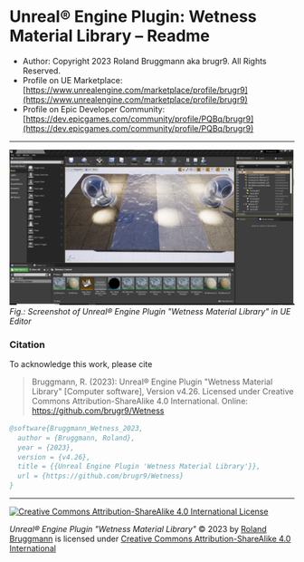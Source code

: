 # Unreal&reg; Engine Plugin: Wetness Material Library &ndash; Readme

* Author: Copyright 2023 Roland Bruggmann aka brugr9. All Rights Reserved.
* Profile on UE Marketplace: [https://www.unrealengine.com/marketplace/profile/brugr9](https://www.unrealengine.com/marketplace/profile/brugr9)
* Profile on Epic Developer Community: [https://dev.epicgames.com/community/profile/PQBq/brugr9](https://dev.epicgames.com/community/profile/PQBq/brugr9)

---

![Screenshot of Unreal&reg; Engine Plugin 'Wetness' in UE Editor](Docs/ScreenshotEditor.png "Screenshot of Unreal&reg; Engine Plugin 'Wetness' in UE Editor")
*Fig.: Screenshot of Unreal&reg; Engine Plugin "Wetness Material Library" in UE Editor*

### Citation

To acknowledge this work, please cite

> Bruggmann, R. (2023): Unreal&reg; Engine Plugin "Wetness Material Library" [Computer software], Version v4.26. Licensed under Creative Commons Attribution-ShareAlike 4.0 International. Online: https://github.com/brugr9/Wetness

```bibtex
@software{Bruggmann_Wetness_2023,
  author = {Bruggmann, Roland},
  year = {2023},
  version = {v4.26},
  title = {{Unreal Engine Plugin 'Wetness Material Library'}},
  url = {https://github.com/brugr9/Wetness}
}
```

---
<!-- Footer -->

[![Creative Commons Attribution-ShareAlike 4.0 International License](https://i.creativecommons.org/l/by-sa/4.0/88x31.png)](https://creativecommons.org/licenses/by-sa/4.0/)

*Unreal&reg; Engine Plugin "Wetness Material Library"* &copy; 2023 by [Roland Bruggmann](https://about.me/rbruggmann) is licensed under [Creative Commons Attribution-ShareAlike 4.0 International](http://creativecommons.org/licenses/by-sa/4.0/)
